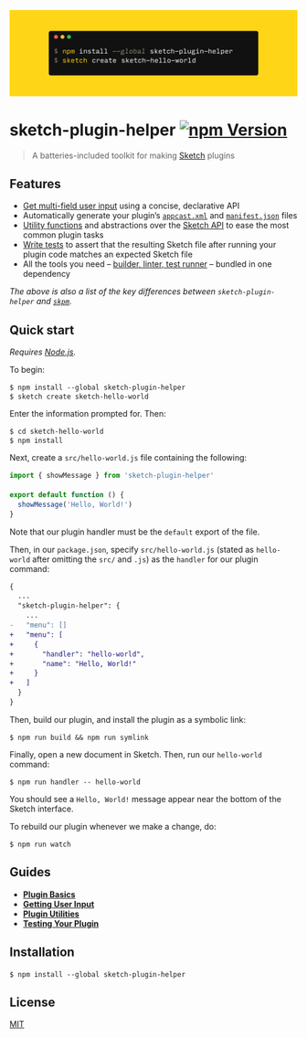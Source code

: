 [![sketch-plugin-helper](/media/sketch-plugin-helper.png)](#quick-start)

# sketch-plugin-helper [![npm Version](https://badgen.net/npm/v/sketch-plugin-helper)](https://www.npmjs.org/package/sketch-plugin-helper)

> A batteries-included toolkit for making [Sketch](https://www.sketch.com/) plugins

## Features

- [Get multi-field user input](docs/2-getting-user-input.md#example-1) using a concise, declarative API
- Automatically generate your plugin’s [`appcast.xml`](https://developer.sketch.com/guides/publishing-plugins/#the-appcastxml-file) and [`manifest.json`](https://developer.sketch.com/guides/plugin-bundles/#manifest) files
- [Utility functions](docs/3-plugin-utilities.md) and abstractions over the [Sketch API](https://github.com/BohemianCoding/SketchAPI) to ease the most common plugin tasks
- [Write tests](docs/4-testing-your-plugin.md) to assert that the resulting Sketch file after running your plugin code matches an expected Sketch file
- All the tools you need – [builder, linter, test runner](docs/1-plugin-basics.md#cli) – bundled in one dependency

*The above is also a list of the key differences between `sketch-plugin-helper` and [`skpm`](https://github.com/skpm/skpm).*

## Quick start

*Requires [Node.js](https://nodejs.org/).*

To begin:

```
$ npm install --global sketch-plugin-helper
$ sketch create sketch-hello-world
```

Enter the information prompted for. Then:

```
$ cd sketch-hello-world
$ npm install
```

Next, create a `src/hello-world.js` file containing the following:

```js
import { showMessage } from 'sketch-plugin-helper'

export default function () {
  showMessage('Hello, World!')
}
```

Note that our plugin handler must be the `default` export of the file.

Then, in our `package.json`, specify `src/hello-world.js` (stated as `hello-world` after omitting the `src/` and `.js`) as the `handler` for our plugin command:

```diff
{
  ...
  "sketch-plugin-helper": {
    ...
-   "menu": []
+   "menu": [
+     {
+       "handler": "hello-world",
+       "name": "Hello, World!"
+     }
+   ]
  }
}
```

Then, build our plugin, and install the plugin as a symbolic link:

```
$ npm run build && npm run symlink
```

Finally, open a new document in Sketch. Then, run our `hello-world` command:

```
$ npm run handler -- hello-world
```

You should see a `Hello, World!` message appear near the bottom of the Sketch interface.

To rebuild our plugin whenever we make a change, do:

```
$ npm run watch
```

## Guides

- [**Plugin Basics**](docs/1-plugin-basics.md)
- [**Getting User Input**](docs/2-getting-user-input.md)
- [**Plugin Utilities**](docs/3-plugin-utilities.md)
- [**Testing Your Plugin**](docs/4-testing-your-plugin.md)

## Installation

```
$ npm install --global sketch-plugin-helper
```

## License

[MIT](LICENSE.md)
